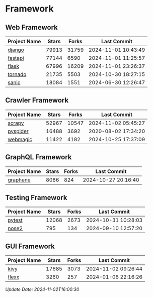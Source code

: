 # Framework

## Web Framework
| Project Name | Stars | Forks | Last Commit |
| ------------ | ----- | ----- | ----------- |
| [django](https://github.com/django/django) | 79913 | 31759 | 2024-11-01 10:43:49 |
| [fastapi](https://github.com/fastapi/fastapi) | 77144 | 6590 | 2024-11-01 11:25:57 |
| [flask](https://github.com/pallets/flask) | 67996 | 16209 | 2024-11-01 23:26:37 |
| [tornado](https://github.com/tornadoweb/tornado) | 21735 | 5503 | 2024-10-30 18:27:15 |
| [sanic](https://github.com/sanic-org/sanic) | 18084 | 1551 | 2024-06-30 12:26:47 |

## Crawler Framework
| Project Name | Stars | Forks | Last Commit |
| ------------ | ----- | ----- | ----------- |
| [scrapy](https://github.com/scrapy/scrapy) | 52967 | 10547 | 2024-11-02 05:45:27 |
| [pyspider](https://github.com/binux/pyspider) | 16488 | 3692 | 2020-08-02 17:34:20 |
| [webmagic](https://github.com/code4craft/webmagic) | 11422 | 4182 | 2024-10-25 17:37:09 |

## GraphQL Framework
| Project Name | Stars | Forks | Last Commit |
| ------------ | ----- | ----- | ----------- |
| [graphene](https://github.com/graphql-python/graphene) | 8086 | 824 | 2024-10-27 20:16:40 |

## Testing Framework
| Project Name | Stars | Forks | Last Commit |
| ------------ | ----- | ----- | ----------- |
| [pytest](https://github.com/pytest-dev/pytest) | 12068 | 2673 | 2024-10-31 10:28:03 |
| [nose2](https://github.com/nose-devs/nose2) | 795 | 134 | 2024-09-10 12:57:20 |

## GUI Framework
| Project Name | Stars | Forks | Last Commit |
| ------------ | ----- | ----- | ----------- |
| [kivy](https://github.com/kivy/kivy) | 17685 | 3073 | 2024-11-02 09:26:44 |
| [flexx](https://github.com/flexxui/flexx) | 3260 | 257 | 2024-01-06 22:16:26 |

*Update Date: 2024-11-02T16:00:30*